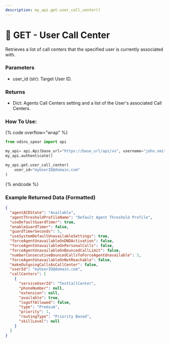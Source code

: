 ```yaml
---
description: my_api.get.user_call_center()
---
```


#  👤 GET - User Call Center

Retrieves a list of call centers that the specified user is currently associated with.

### Parameters&#x20;

* user_id (str): Target User ID.

### Returns

* Dict: Agents Call Centers setting and a list of the User's associated Call Centers.

### How To Use:

{% code overflow="wrap" %}
```python
from odins_spear import api

my_api= api.Api(base_url="https://base_url/api/vx", username="john.smith", password="ODIN_INSTANCE_1")
my_api.authenticate()

my_api.get.user_call_center(
    user_id="myUserID@domain.com"
)
```
{% endcode %}

### Example Returned Data (Formatted)
```json
{
  "agentACDState": "Available",
  "agentThresholdProfileName": "Default Agent Threshold Profile",
  "useDefaultGuardTimer": true,
  "enableGuardTimer": false,
  "guardTimerSeconds": 5,
  "useSystemDefaultUnavailableSettings": true,
  "forceAgentUnavailableOnDNDActivation": false,
  "forceAgentUnavailableOnPersonalCalls": false,
  "forceAgentUnavailableOnBouncedCallLimit": false,
  "numberConsecutiveBouncedCallsToForceAgentUnavailable": 3,
  "forceAgentUnavailableOnNotReachable": false,
  "makeOutgoingCallsAsCallCenter": false,
  "userId": "myUserID@domain.com",
  "callCenters": [
    {
      "serviceUserId": "TestCallCenter",
      "phoneNumber": null,
      "extension": null,
      "available": true,
      "logoffAllowed": false,
      "type": "Premium",
      "priority": 1,
      "routingType": "Priority Based",
      "skillLevel": null
    }
  ]
}
```
